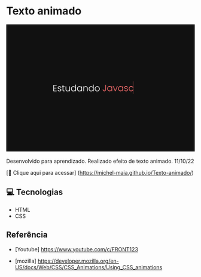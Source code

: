 # Texto animado

![preview](./.github/preview.png)


Desenvolvido para aprendizado. Realizado efeito de texto animado. 11/10/22


[🔗 Clique aqui para acessar] (https://michel-maia.github.io/Texto-animado/)


## 💻 Tecnologias

- HTML
- CSS


## Referência

- [Youtube] https://www.youtube.com/c/FRONT123

- [mozilla] https://developer.mozilla.org/en-US/docs/Web/CSS/CSS_Animations/Using_CSS_animations

